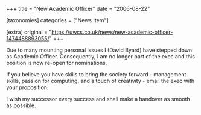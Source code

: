 +++
title = "New Academic Officer"
date = "2006-08-22"

[taxonomies]
categories = ["News Item"]

[extra]
original = "https://uwcs.co.uk/news/new-academic-officer-1474488893055/"
+++

Due to many mounting personal issues I (David Byard) have stepped down as Academic Officer. Consequently, I am no longer part of the exec and this position is now re-open for nominations.

If you believe you have skills to bring the society forward - management skills, passion for computing, and a touch of creativity - email the exec with your proposition.

I wish my successor every success and shall make a handover as smooth as possible.


